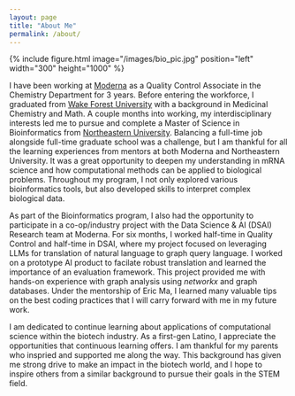 ```yaml
---
layout: page
title: "About Me"
permalink: /about/
---
```


{% include figure.html image="/images/bio_pic.jpg" position="left" width="300" height="1000" %}

<style>
.article--page.content.typeset p{
    font-size: 18px;
}

@media only screen and (max-width: 600px) {
    .article--page.content.typeset {
        display: block;
    }

    .article--page.content.typeset .figure {
        width: 100% !important;
        height: auto !important;
        float: none !important;
        margin: 0 auto;
        display: block;
        text-align: center;
    }

    .article--page.content.typeset p {
        margin-top: 20px;
    }
}
</style>

I have been working at [Moderna](https://www.modernatx.com/en-US) as a Quality Control Associate in the Chemistry Department for 3 years. Before entering the workforce, I graduated from [Wake Forest University](https://www.wfu.edu/) with a background in Medicinal Chemistry and Math. A couple months into working, my interdisciplinary interests led me to pursue and complete a Master of Science in Bioinformatics from [Northeastern University](https://www.northeastern.edu/). Balancing a full-time job alongside full-time graduate school was a challenge, but I am thankful for all the learning experiences from mentors at both Moderna and Northeastern University. It was a great opportunity to deepen my understanding in mRNA science and how computational methods can be applied to biological problems. Throughout my program, I not only explored various bioinformatics tools, but also developed skills to interpret complex biological data.

As part of the Bioinformatics program, I also had the opportunity to participate in a co-op/industry project with the Data Science & AI (DSAI) Research team at Moderna. For six months, I worked half-time in Quality Control and half-time in DSAI, where my project focused on leveraging LLMs for translation of natural language to graph query language. I worked on a prototype AI product to facilate robust translation and learned the importance of an evaluation framework. This project provided me with hands-on experience with graph analysis using *networkx* and graph databases. Under the mentorship of Eric Ma, I learned many valuable tips on the best coding practices that I will carry forward with me in my future work.

I am dedicated to continue learning about applications of computational science within the biotech industry. As a first-gen Latino, I appreciate the opportunities that continuous learning offers. I am thankful for my parents who inspried and supported me along the way. This background has given me strong drive to make an impact in the biotech world, and I hope to inspire others from a similar background to pursue their goals in the STEM field. 
